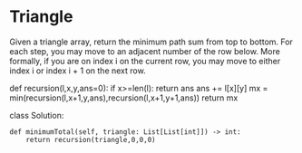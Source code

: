 # Triangle

Given a triangle array, return the minimum path sum from top to bottom.
For each step, you may move to an adjacent number of the row below. More formally, if you are on index i on the current row, you may move to either index i or index i + 1 on the next row.

def recursion(l,x,y,ans=0):
    if x>=len(l):
        return ans
    ans += l[x][y]
    mx = min(recursion(l,x+1,y,ans),recursion(l,x+1,y+1,ans))
    return mx
    
class Solution:

    def minimumTotal(self, triangle: List[List[int]]) -> int:
        return recursion(triangle,0,0,0)
